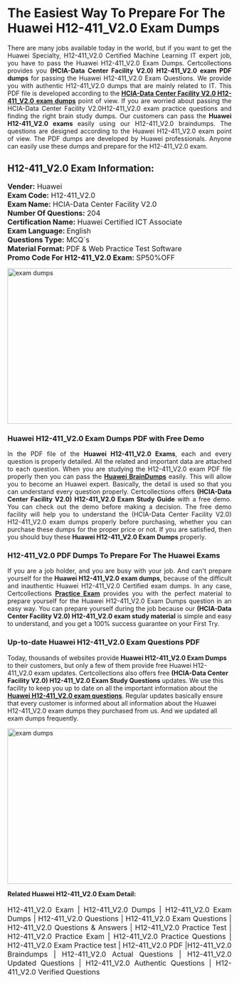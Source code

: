 <h1>The Easiest Way To Prepare For The Huawei H12-411_V2.0 Exam Dumps</h1> <p style="text-align:justify">There are many jobs available today in the world, but if you want to get the Huawei Specialty, H12-411_V2.0 Certified Machine Learning IT expert job, you have to pass the Huawei H12-411_V2.0 Exam Dumps. Certcollections provides you <strong>(HCIA-Data Center Facility V2.0) H12-411_V2.0 exam PDF dumps</strong> for passing the Huawei H12-411_V2.0 Exam Questions. We provide you with authentic H12-411_V2.0 dumps that are mainly related to IT. This PDF file is developed according to the <a href="https://www.certsofficial.com/huawei/h12-411_v2.0-questions"><strong>HCIA-Data Center Facility V2.0 H12-411_V2.0 exam dumps</strong></a> point of view. If you are worried about passing the HCIA-Data Center Facility V2.0H12-411_V2.0 exam practice questions and finding the right brain study dumps. Our customers can pass the <strong>Huawei H12-411_V2.0 exams </strong>easily using our H12-411_V2.0 braindumps. The questions are designed according to the Huawei H12-411_V2.0 exam point of view. The PDF dumps are developed by Huawei professionals. Anyone can easily use these dumps and prepare for the H12-411_V2.0 exam.</p> <h2><strong>H12-411_V2.0 Exam Information:</strong></h2> <p><span style="font-size:16px"><strong>Vender:</strong> Huawei<br /> <strong>Exam Code:</strong> H12-411_V2.0<br /> <strong>Exam Name:</strong> HCIA-Data Center Facility V2.0<br /> <strong>Number Of Questions:</strong> 204<br /> <strong>Certification Name:</strong> Huawei Certified ICT Associate<br /> <strong>Exam Language: </strong>English<br /> <strong>Questions Type:</strong> MCQ`s<br /> <strong>Material Format: </strong>PDF & Web Practice Test Software<br /> <strong>Promo Code For H12-411_V2.0 Exam:</strong> SP50%OFF</span></p> <p><a href="https://www.certsofficial.com/huawei/h12-411_v2.0-questions" rel="no-follow"><img alt="exam dumps" src="https://www.certcollections.com/uploads/content/certsofficial.jpg" style="height:350px; width:750px" /></a></p> <h3><strong>Huawei H12-411_V2.0 Exam Dumps PDF with Free Demo</strong></h3> <p style="text-align:justify">In the PDF file of the <strong>Huawei H12-411_V2.0 Exams</strong>, each and every question is properly detailed. All the related and important data are attached to each question. When you are studying the H12-411_V2.0 exam PDF file properly then you can pass the <a href="https://www.certsofficial.com/huawei-dumps"><strong>Huawei BrainDumps</strong></a> easily. This will allow you to become an Huawei expert. Basically, the detail is used so that you can understand every question properly. Certcollections offers <strong>(HCIA-Data Center Facility V2.0) H12-411_V2.0 Exam Study Guide</strong> with a free demo. You can check out the demo before making a decision. The free demo facility will help you to understand the (HCIA-Data Center Facility V2.0) H12-411_V2.0 exam dumps properly before purchasing, whether you can purchase these dumps for the proper price or not. If you are satisfied, then you should buy these <strong>Huawei H12-411_V2.0 Exam Dumps</strong> properly.</p> <h3><strong>H12-411_V2.0 PDF Dumps To Prepare For The Huawei Exams</strong></h3> <p style="text-align:justify">If you are a job holder, and you are busy with your job. And can't prepare yourself for the <strong>Huawei H12-411_V2.0 exam dumps</strong>, because of the difficult and inauthentic Huawei H12-411_V2.0 Certified exam dumps. In any case, Certcollections <strong><a href="https://www.certsofficial.com/">Practice Exam</a></strong> provides you with the perfect material to prepare yourself for the Huawei H12-411_V2.0 Exam Dumps question in an easy way. You can prepare yourself during the job because our <strong>(HCIA-Data Center Facility V2.0) H12-411_V2.0 exam study material</strong> is simple and easy to understand, and you get a 100% success guarantee on your First Try.</p> <h3><strong>Up-to-date Huawei H12-411_V2.0 Exam Questions PDF</strong></h3> <p>Today, thousands of websites provide <strong>Huawei H12-411_V2.0 Exam Dumps</strong> to their customers, but only a few of them provide free Huawei H12-411_V2.0 exam updates. Certcollections also offers free <strong>(HCIA-Data Center Facility V2.0) H12-411_V2.0 Exam Study Questions</strong> updates. We use this facility to keep you up to date on all the important information about the <a href="https://www.certsofficial.com/huawei/h12-411_v2.0-questions"><strong>Huawei H12-411_V2.0 exam questions</strong></a>. Regular updates basically ensure that every customer is informed about all information about the Huawei H12-411_V2.0 exam dumps they purchased from us. And we updated all exam dumps frequently.</p> <p><a href="https://www.certsofficial.com/huawei/h12-411_v2.0-questions"><img alt="exam dumps " src="https://www.certcollections.com/uploads/content/certsofficial2.jpg" style="height:350px; width:750px" /></a></p> <p style="text-align:justify"><span style="font-size:14px"><strong>Related Huawei H12-411_V2.0 Exam Detail:</strong></span><br /> <br /> <span style="font-size:16px">H12-411_V2.0 Exam | H12-411_V2.0 Dumps | H12-411_V2.0 Exam Dumps | H12-411_V2.0 Questions | H12-411_V2.0 Exam Questions | H12-411_V2.0 Questions & Answers | H12-411_V2.0 Practice Test | H12-411_V2.0 Practice Exam | H12-411_V2.0 Practice Questions | H12-411_V2.0 Exam Practice test | H12-411_V2.0 PDF |H12-411_V2.0 Braindumps | H12-411_V2.0 Actual Questions | H12-411_V2.0 Updated Questions | H12-411_V2.0 Authentic Questions | H12-411_V2.0 Verified Questions</span></p>
